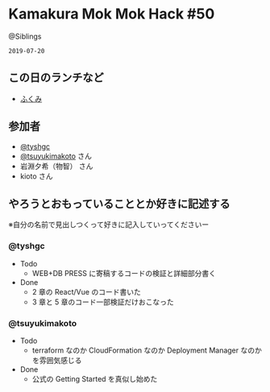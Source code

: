 # Kamakura Mok Mok Hack #50

@Siblings

`2019-07-20`

## この日のランチなど

- [ふくみ](https://tabelog.com/kanagawa/A1404/A140402/14074561/)

## 参加者

- [@tyshgc](http://twitter.com/tyshgc)
- [@tsuyukimakoto](https://twitter.com/everes) さん
- 岩淵夕希（物智） さん
- kioto さん

## やろうとおもっていることとか好きに記述する

※自分の名前で見出しつくって好きに記入していってくださいー

### @tyshgc

- Todo
  - WEB+DB PRESS に寄稿するコードの検証と詳細部分書く
- Done
  - 2 章の React/Vue のコード書いた
  - 3 章と 5 章のコード一部検証だけおこなった

### @tsuyukimakoto

- Todo
  - terraform なのか CloudFormation なのか Deployment Manager なのかを雰囲気感じる
- Done
  - 公式の Getting Started を真似し始めた
